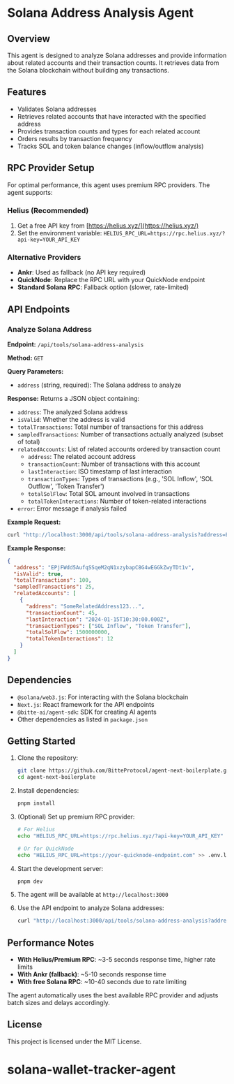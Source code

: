 # Solana Address Analysis Agent

## Overview

This agent is designed to analyze Solana addresses and provide information about related accounts and their transaction counts. It retrieves data from the Solana blockchain without building any transactions.

## Features

- Validates Solana addresses
- Retrieves related accounts that have interacted with the specified address
- Provides transaction counts and types for each related account
- Orders results by transaction frequency
- Tracks SOL and token balance changes (inflow/outflow analysis)

## RPC Provider Setup

For optimal performance, this agent uses premium RPC providers. The agent supports:

### Helius (Recommended)
1. Get a free API key from [https://helius.xyz/](https://helius.xyz/)
2. Set the environment variable: `HELIUS_RPC_URL=https://rpc.helius.xyz/?api-key=YOUR_API_KEY`

### Alternative Providers
- **Ankr**: Used as fallback (no API key required)
- **QuickNode**: Replace the RPC URL with your QuickNode endpoint
- **Standard Solana RPC**: Fallback option (slower, rate-limited)

## API Endpoints

### Analyze Solana Address

**Endpoint:** `/api/tools/solana-address-analysis`

**Method:** `GET`

**Query Parameters:**
- `address` (string, required): The Solana address to analyze

**Response:**
Returns a JSON object containing:
- `address`: The analyzed Solana address
- `isValid`: Whether the address is valid
- `totalTransactions`: Total number of transactions for this address
- `sampledTransactions`: Number of transactions actually analyzed (subset of total)
- `relatedAccounts`: List of related accounts ordered by transaction count
  - `address`: The related account address
  - `transactionCount`: Number of transactions with this account
  - `lastInteraction`: ISO timestamp of last interaction
  - `transactionTypes`: Types of transactions (e.g., 'SOL Inflow', 'SOL Outflow', 'Token Transfer')
  - `totalSolFlow`: Total SOL amount involved in transactions
  - `totalTokenInteractions`: Number of token-related interactions
- `error`: Error message if analysis failed

**Example Request:**
```bash
curl "http://localhost:3000/api/tools/solana-address-analysis?address=EPjFWdd5AufqSSqeM2qN1xzybapC8G4wEGGkZwyTDt1v"
```

**Example Response:**
```json
{
  "address": "EPjFWdd5AufqSSqeM2qN1xzybapC8G4wEGGkZwyTDt1v",
  "isValid": true,
  "totalTransactions": 100,
  "sampledTransactions": 25,
  "relatedAccounts": [
    {
      "address": "SomeRelatedAddress123...",
      "transactionCount": 45,
      "lastInteraction": "2024-01-15T10:30:00.000Z",
      "transactionTypes": ["SOL Inflow", "Token Transfer"],
      "totalSolFlow": 1500000000,
      "totalTokenInteractions": 12
    }
  ]
}
```

## Dependencies

- `@solana/web3.js`: For interacting with the Solana blockchain
- `Next.js`: React framework for the API endpoints
- `@bitte-ai/agent-sdk`: SDK for creating AI agents
- Other dependencies as listed in `package.json`

## Getting Started

1. Clone the repository:
   ```bash
   git clone https://github.com/BitteProtocol/agent-next-boilerplate.git
   cd agent-next-boilerplate
   ```

2. Install dependencies:
   ```bash
   pnpm install
   ```

3. (Optional) Set up premium RPC provider:
   ```bash
   # For Helius
   echo "HELIUS_RPC_URL=https://rpc.helius.xyz/?api-key=YOUR_API_KEY" >> .env.local
   
   # Or for QuickNode
   echo "HELIUS_RPC_URL=https://your-quicknode-endpoint.com" >> .env.local
   ```

4. Start the development server:
   ```bash
   pnpm dev
   ```

5. The agent will be available at `http://localhost:3000`

6. Use the API endpoint to analyze Solana addresses:
   ```bash
   curl "http://localhost:3000/api/tools/solana-address-analysis?address=YOUR_SOLANA_ADDRESS"
   ```

## Performance Notes

- **With Helius/Premium RPC**: ~3-5 seconds response time, higher rate limits
- **With Ankr (fallback)**: ~5-10 seconds response time  
- **With free Solana RPC**: ~10-40 seconds due to rate limiting

The agent automatically uses the best available RPC provider and adjusts batch sizes and delays accordingly.

## License

This project is licensed under the MIT License.
# solana-wallet-tracker-agent
